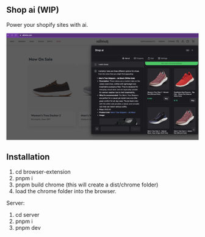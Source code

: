 ## Shop ai (WIP)

Power your shopify sites with ai.

![Demo](media/full.png)

## Installation

1. cd browser-extension
2. pnpm i
3. pnpm build chrome (this will create a dist/chrome folder)
4. load the chrome folder into the browser.

Server:

1. cd server
2. pnpm i
3. pnpm dev
